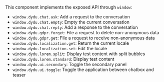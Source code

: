 This component implements the exposed API through `window`:

- `window.dydu.chat.ask`: Add a request to the conversation
- `window.dydu.chat.empty`: Empty the current conversation
- `window.dydu.chat.reply`: Add a response to the conversation
- `window.dydu.gdpr.forget`: File a request to delete non-anonymous data
- `window.dydu.gdpr.get`: File a request to receive non-anonymous data
- `window.dydu.localization.get`: Return the current locale
- `window.dydu.localization.set`: Edit the locale
- `window.dydu.lorem.split`: Display test content with split bubbles
- `window.dydu.lorem.standard`: Display test content
- `window.dydu.ui.secondary`: Toggle the secondary panel
- `window.dydu.ui.toggle`: Toggle the application between chatbox and teaser
